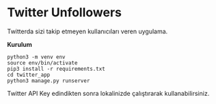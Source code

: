 # Twitter Unfollowers

Twitterda sizi takip etmeyen kullanıcıları veren uygulama.

**Kurulum**

```
python3 -m venv env
source env/bin/activate
pip3 install -r requirements.txt
cd twitter_app
python3 manage.py runserver
```
Twitter API Key edindikten sonra lokalinizde çalıştırarak kullanabilirsiniz.
